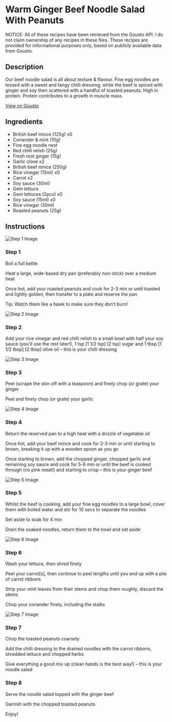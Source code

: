 # Warm Ginger Beef Noodle Salad With Peanuts

NOTICE: All of these recipes have been retrieved from the Gousto API. I do not claim ownership of any recipes in these files. These recipes are provided for informational purposes only, based on publicly available data from Gousto.

## Description

Our beef noodle salad is all about texture & flavour. Fine egg noodles are tossed with a sweet and tangy chilli dressing, while the beef is spiced with ginger and soy then scattered with a handful of toasted peanuts. High in protein. Protein contributes to a growth in muscle mass.

[View on Gousto](https://www.gousto.co.uk/recipes/cookbook/crunchy-asian-beef-noodle-salad)

## Ingredients

- British beef mince (125g) x0
- Coriander & mint (10g)
- Fine egg noodle nest
- Red chilli relish (25g)
- Fresh root ginger (15g)
- Garlic clove x2
- British beef mince (250g)
- Rice vinegar (15ml) x0
- Carrot x2
- Soy sauce (30ml)
- Gem lettuce
- Gem lettuces (2pcs) x0
- Soy sauce (15ml) x0
- Rice vinegar (30ml)
- Roasted peanuts (25g)

## Instructions

![Step 1 Image](https://production-media.gousto.co.uk/cms/recipe-step-image/step-1-1732705258050-x200.jpg)

### Step 1

Boil a full kettle

Heat a large, wide-based dry pan (preferably non-stick) over a medium heat

Once hot, add your roasted peanuts and cook for 2-3 min or until toasted and lightly golden, then transfer to a plate and reserve the pan

Tip: Watch them like a hawk to make sure they don’t burn!

![Step 2 Image](https://production-media.gousto.co.uk/cms/recipe-step-image/Step-2-1732705252244-x200.jpg)

### Step 2

Add your rice vinegar and red chilli relish to a small bowl with half your soy sauce (you'll use the rest later!), 1 tsp <span class="text-purple">[1 1/2 tsp] </span><span class="text-danger">[2 tsp]</span> sugar and 1 tbsp<span class="text-purple"> [1 1/2 tbsp]</span> <span class="text-danger">[2 tbsp]</span> olive oil – this is your chilli dressing

![Step 3 Image](https://production-media.gousto.co.uk/cms/recipe-step-image/Step-3-1656339070368-x200.jpg)

### Step 3

Peel (scrape the skin off with a teaspoon) and finely chop (or grate) your ginger

Peel and finely chop (or grate) your garlic

![Step 4 Image](https://production-media.gousto.co.uk/cms/recipe-step-image/Step-4-1656339076892-x200.jpg)

### Step 4

Return the reserved pan to a high heat with a drizzle of vegetable oil

Once hot, add your beef mince and cook for 2-3 min or until starting to brown, breaking it up with a wooden spoon as you go

Once starting to brown, add the chopped ginger, chopped garlic and remaining soy sauce<span class="text-danger"> </span>and cook for 5-6 min or until the beef is cooked through (no pink meat!) and starting to crisp – this is your ginger beef

![Step 5 Image](https://production-media.gousto.co.uk/cms/recipe-step-image/Step-5-1656339085765-x200.jpg)

### Step 5

Whilst the beef is cooking, add your fine egg noodles to a large bowl, cover them with boiled water and stir for 10 secs to separate the noodles

Set aside to soak for 4 min

Drain the soaked noodles, return them to the bowl and set aside

![Step 6 Image](https://production-media.gousto.co.uk/cms/recipe-step-image/Step-6-1656339094371-x200.jpg)

### Step 6

Wash your lettuce, then shred finely

Peel your carrot[s], then continue to peel lengths until you end up with a pile of carrot ribbons

Strip your mint leaves from their stems and chop them roughly, discard the stems

Chop your coriander finely, including the stalks

![Step 7 Image](https://production-media.gousto.co.uk/cms/recipe-step-image/Step-7-1656339110896-x200.jpg)

### Step 7

Chop the toasted peanuts coarsely

Add the chilli dressing to the drained noodles with the carrot ribbons, shredded lettuce and chopped herbs

Give everything a good mix up (clean hands is the best way!) – this is your noodle salad

### Step 8

Serve the noodle salad topped with the ginger beef

Garnish with the chopped toasted peanuts

Enjoy!

